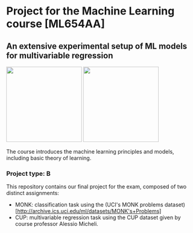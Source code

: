 # Project for the Machine Learning course [ML654AA]
## An extensive experimental setup of ML models for multivariable regression

<img src="https://apre.it/wp-content/uploads/2021/01/logo_uni-pisa.png" width="200" />      <img src="https://as1.ftcdn.net/v2/jpg/03/72/71/46/1000_F_372714673_2U811pOSMcnTBiDAEwufJgWMafBQyZ0r.jpg" width="200" /> 

The course introduces the machine learning principles and models, including basic theory of learning. 
### Project type: B
This repository contains our final project for the exam, composed of two distinct assignments:
- MONK: classification task using the (UCI's MONK problems dataset)[http://archive.ics.uci.edu/ml/datasets/MONK's+Problems]
- CUP: multivariable regression task using the CUP dataset given by course professor Alessio Micheli.
